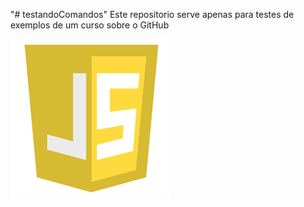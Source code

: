 "# testandoComandos"
Este repositorio serve apenas para testes de exemplos de um curso sobre o GitHub

![estudando](./js.png)